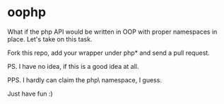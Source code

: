 oophp
=====

What if the php API would be written in OOP with proper namespaces in place. Let's take on this task.

Fork this repo, add your wrapper under php\* and send a pull request.

PS. I have no idea, if this is a good idea at all.

PPS. I hardly can claim the php\ namespace, I guess.

Just have fun :)
